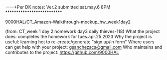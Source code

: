 --->Per DK notes: Ver.2 submitted sat.may.6 8PM **************************

9000HAL/CT_Amazon-Walkthrough-mockup_hw_week1day2

(from: CT_week 1 day 2 homework day3 daily thieves-118)
What the project does: completes the homework for tues.apr.25 2023
Why the project is useful: learning hot to re-create/generate "sign up/in form"
Where users can get help with your project: gsanchezscs@gmail.com
Who maintains and contributes to the project: https://github.com/9000HAL
